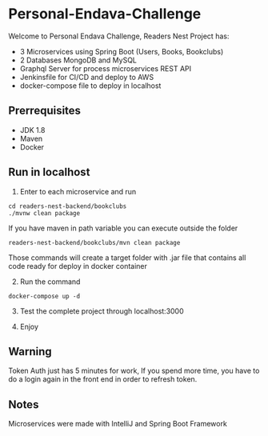 # Personal-Endava-Challenge

Welcome to Personal Endava Challenge, Readers Nest Project has:

* 3 Microservices using Spring Boot (Users, Books, Bookclubs) 
* 2 Databases MongoDB and MySQL
* Graphql Server for process microservices REST API
* Jenkinsfile for CI/CD and deploy to AWS
* docker-compose file to deploy in localhost


## Prerrequisites
* JDK 1.8
* Maven
* Docker

## Run in localhost

1. Enter to each microservice and run 

```
cd readers-nest-backend/bookclubs
./mvnw clean package
```

If you have maven in path variable you can execute outside the folder

```
readers-nest-backend/bookclubs/mvn clean package
```

Those commands will create a target folder with .jar file that contains all code ready for deploy in docker container

2. Run the command

```
docker-compose up -d
```

3. Test the complete project through localhost:3000

4. Enjoy

## Warning

Token Auth just has 5 minutes for work, If you spend more time, you have to do a login again in the front end in order to refresh token.

## Notes

Microservices were made with IntelliJ and Spring Boot Framework 
